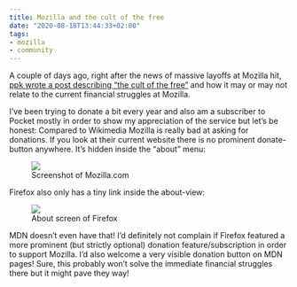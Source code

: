 ```yaml
---
title: Mozilla and the cult of the free
date: "2020-08-18T13:44:33+02:00"
tags:
- mozilla
- community
---
```


A couple of days ago, right after the news of massive layoffs at Mozilla hit, [ppk wrote a post describing “the cult of the free”](https://www.quirksmode.org/blog/archives/2020/08/the_cult_of_the.html) and how it may or may not relate to the current financial struggles at Mozilla.

I’ve been trying to donate a bit every year and also am a subscriber to Pocket mostly in order to show my appreciation of the service but let’s be honest: Compared to Wikimedia Mozilla is really bad at asking for donations. If you look at their current website there is no prominent donate-button anywhere. It’s hidden inside the “about” menu:

<figure><img src="/media/2020/mozilla-donate-button.png"><figcaption>Screenshot of Mozilla.com</figcaption></figure>

Firefox also only has a tiny link inside the about-view:

<figure><img src="/media/2020/Screenshot%202020-08-17%20at%2016.12.55.png"><figcaption>About screen of Firefox </figcaption></figure>

MDN doesn’t even have that! I’d definitely not complain if Firefox featured a more prominent (but strictly optional) donation feature/subscription in order to support Mozilla. I’d also welcome a very visible donation button on MDN pages! Sure, this probably won’t solve the immediate financial struggles there but it might pave they way!
